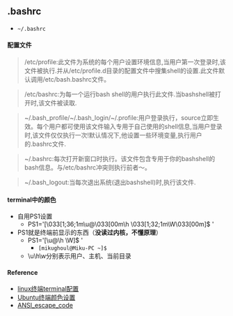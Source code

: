 ## .bashrc
* `~/.bashrc`

#### 配置文件
> /etc/profile:此文件为系统的每个用户设置环境信息,当用户第一次登录时,该文件被执行.并从/etc/profile.d目录的配置文件中搜集shell的设置.此文件默认调用/etc/bash.bashrc文件。

> /etc/bashrc:为每一个运行bash shell的用户执行此文件.当bashshell被打开时,该文件被读取.

> ~/.bash_profile/~/.bash_login/~/.profile:用户登录执行，source立即生效。每个用户都可使用该文件输入专用于自己使用的shell信息,当用户登录时,该文件仅仅执行一次!默认情况下,他设置一些环境变量,执行用户的.bashrc文件.

> ~/.bashrc:每次打开新窗口时执行。该文件包含专用于你的bashshell的bash信息。与/etc/bashrc冲突则执行前者～。

> ~/.bash_logout:当每次退出系统(退出bashshell)时,执行该文件. 

#### terminal中的颜色
* 自用PS1设置
    * PS1='[\033[1;36;1m\u@\033[00m\h \033[1;32;1m\W\033[00m]\$ '
* PS1就是终端前显示的东西（**没读过内核，不懂原理**）
    * PS1='[\u@\h \W]\$ '
        * `[mikughoul@Miku-PC ~]$ `
    * \u\h\w分别表示用户、主机、当前目录    


#### Reference
* [linux终端terminal配置](http://blog.csdn.net/pipisorry/article/details/39584489)
* [Ubuntu终端颜色设置](http://blog.sina.com.cn/s/blog_6d0cbb0301019egu.html)
* [ANSI_escape_code](https://en.wikipedia.org/wiki/ANSI_escape_code)